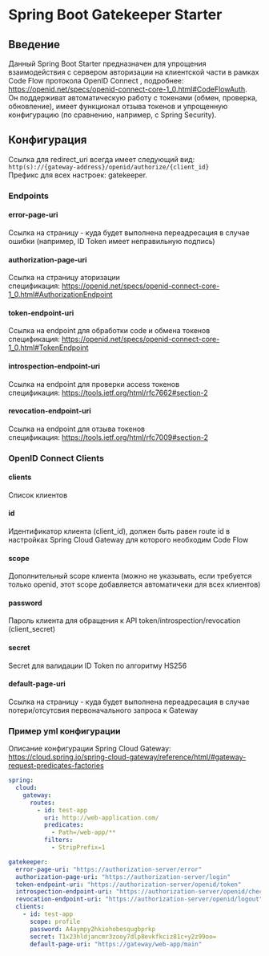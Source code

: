 # Spring Boot Gatekeeper Starter

## Введение
Данный Spring Boot Starter предназначен для упрощения взаимодействия с сервером авторизации на клиентской части в рамках Code Flow протокола OpenID Connect , подробнее: https://openid.net/specs/openid-connect-core-1_0.html#CodeFlowAuth.  
Он поддерживат автоматическую работу с токенами (обмен, проверка, обновление), имеет функционал отзыва токенов и упрощенную конфигурацию (по сравнению, например, с Spring Security).

## Конфигурация
Ссылка для redirect_uri всегда имеет следующий вид: `http(s)://{gateway-address}/openid/authorize/{client_id}`  
Префикс для всех настроек: gatekeeper.

### Endpoints
#### error-page-uri
Ссылка на страницу - куда будет выполнена переадресация в случае ошибки (например, ID Token имеет неправильную подпись)
#### authorization-page-uri
Ссылка на страницу аторизации  
спецификация: https://openid.net/specs/openid-connect-core-1_0.html#AuthorizationEndpoint
#### token-endpoint-uri
Ссылка на endpoint для обработки code и обмена токенов  
спецификация: https://openid.net/specs/openid-connect-core-1_0.html#TokenEndpoint
#### introspection-endpoint-uri
Ссылка на endpoint для проверки access токенов  
спецификация: https://tools.ietf.org/html/rfc7662#section-2
#### revocation-endpoint-uri
Ссылка на endpoint для отзыва токенов  
спецификация: https://tools.ietf.org/html/rfc7009#section-2

### OpenID Connect Clients
#### clients 
Список клиентов
#### id
Идентификатор клиента (client_id), должен быть равен route id в настройках Spring Cloud Gateway для которого необходим Code Flow
#### scope
Дополнительный scope клиента (можно не указывать, если требуется только openid, этот scope добавляется автоматичеки для всех клиентов) 
#### password
Пароль клиента для обращения к API token/introspection/revocation (client_secret)
#### secret
Secret для валидации ID Token по алгоритму HS256
#### default-page-uri
Ссылка на страницу - куда будет выполнена переадресация в случае потери/отсутсвия первоначального запроса к Gateway

### Пример yml конфигурации
Описание конфигурации Spring Cloud Gateway: https://cloud.spring.io/spring-cloud-gateway/reference/html/#gateway-request-predicates-factories
```yml
spring:
  cloud:
    gateway:
      routes:
        - id: test-app
          uri: http://web-application.com/
          predicates:
            - Path=/web-app/**
          filters:
            - StripPrefix=1

gatekeeper:
  error-page-uri: "https://authorization-server/error"
  authorization-page-uri: "https://authorization-server/login"
  token-endpoint-uri: "https://authorization-server/openid/token"
  introspection-endpoint-uri: "https://authorization-server/openid/check_token"
  revocation-endpoint-uri: "https://authorization-server/openid/logout"
  clients:
    - id: test-app
      scope: profile
      password: A4aympy2hkiohobesqugbprkp
      secret: T1x23hldjancmr3zooy7dlp8evkfkciz81c+y2z99oo=
      default-page-uri: "https://gateway/web-app/main"
``` 
